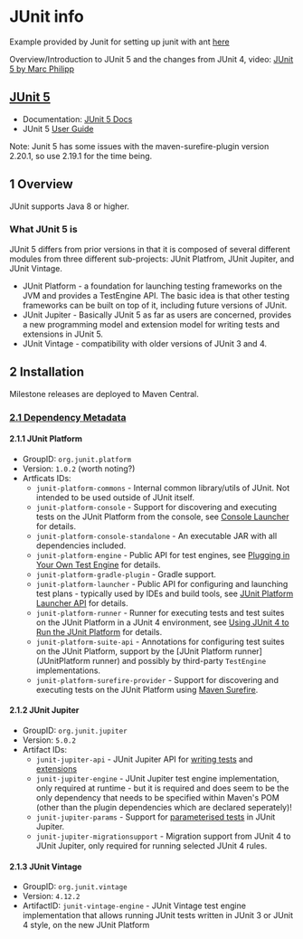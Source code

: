 # JUnit info

Example provided by Junit for setting up junit with ant [here](https://github.com/junit-team/junit4/wiki/Getting-started-%E2%80%93-Ant)

Overview/Introduction to JUnit 5 and the changes from JUnit 4, video: [JUnit 5 by Marc Philipp](https://www.youtube.com/watch?v=0qI6_NKFQsY)

## [JUnit 5](http://junit.org/)

* Documentation: [JUnit 5 Docs](http://junit.org/junit5/docs/current/api/)
* JUnit 5 [User Guide](http://junit.org/junit5/docs/current/user-guide/)

Note: Junit 5 has some issues with the maven-surefire-plugin version 2.20.1, so use 2.19.1 for the time being.

## 1 Overview

JUnit supports Java 8 or higher.

### What JUnit 5 is

JUnit 5 differs from prior versions in that it is composed of several different modules from three different sub-projects: JUnit Platfrom, JUnit Jupiter, and JUnit Vintage.

* JUnit Platform - a foundation for launching testing frameworks on the JVM and provides a TestEngine API. The basic idea is that other testing frameworks can be built on top of it, including future versions of JUnit.
* JUnit Jupiter - Basically JUnit 5 as far as users are concerned, provides a new programming model and extension model for writing tests and extensions in JUnit 5.
* JUnit Vintage - compatibility with older versions of JUnit 3 and 4.

## 2 Installation

Milestone releases are deployed to Maven Central.

### [2.1 Dependency Metadata](http://junit.org/junit5/docs/current/user-guide/#dependency-metadata)

#### 2.1.1 JUnit Platform

* GroupID: `org.junit.platform`
* Version: `1.0.2` (worth noting?)
* Artficats IDs:
  * `junit-platform-commons` - Internal common library/utils of JUnit. Not intended to be used outside of JUnit itself.
  * `junit-platform-console` - Support for discovering and executing tests on the JUnit Platform from the console, see [Console Launcher](http://junit.org/junit5/docs/current/user-guide/#running-tests-console-launcher) for details.
  * `junit-platform-console-standalone` - An executable JAR with all dependencies included.
  * `junit-platform-engine` - Public API for test engines, see [Plugging in Your Own Test Engine](http://junit.org/junit5/docs/current/user-guide/#launcher-api-engines-custom) for details.
  * `junit-platform-gradle-plugin` - Gradle support.
  * `junit-platform-launcher` - Public API for configuring and launching test plans - typically used by IDEs and build tools, see [JUnit Platform Launcher API](http://junit.org/junit5/docs/current/user-guide/#launcher-api) for details.
  * `junit-platform-runner` - Runner for executing tests and test suites on the JUnit Platform in a JUnit 4 environment, see [Using JUnit 4 to Run the JUnit Platform](http://junit.org/junit5/docs/current/user-guide/#running-tests-junit-platform-runner) for details.
  * `junit-platform-suite-api` - Annotations for configuring test suites on the JUnit Platform, support by the [JUnit Platform runner](JUnitPlatform runner) and possibly by third-party `TestEngine` implementations.
  * `junit-platform-surefire-provider` - Support for discovering and executing tests on the JUnit Platform using [Maven Surefire](http://junit.org/junit5/docs/current/user-guide/#running-tests-build-maven).

#### 2.1.2 JUnit Jupiter

* GroupID: `org.junit.jupiter`
* Version: `5.0.2`
* Artifact IDs:
  * `junit-jupiter-api` - JUnit Jupiter API for [writing tests](http://junit.org/junit5/docs/current/user-guide/#writing-tests) and [extensions](http://junit.org/junit5/docs/current/user-guide/#extensions)
  * `junit-jupiter-engine` - JUnit Jupiter test engine implementation, only required at runtime - but it is required and does seem to be the only dependency that needs to be specified within Maven's POM (other than the plugin dependencies which are declared seperately)!
  * `junit-jupiter-params` - Support for [parameterised tests](http://junit.org/junit5/docs/current/user-guide/#writing-tests-parameterized-tests) in JUnit Jupiter.
  * `junit-jupiter-migrationsupport` - Migration support from JUnit 4 to JUnit Jupiter, only required for running selected JUnit 4 rules.

#### 2.1.3 JUnit Vintage

* GroupID: `org.junit.vintage`
* Version: `4.12.2`
* ArtifactID: `junit-vintage-engine` - JUnit Vintage test engine implementation that allows running JUnit tests written in JUnit 3 or JUnit 4 style, on the new JUnit Platform